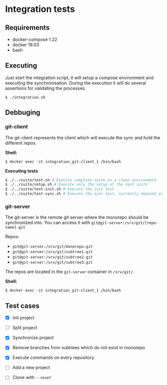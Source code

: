 # Integration tests

## Requirements

 - docker-compose 1.22
 - docker 19.03
 - bash

## Executing

Just start the integration script, it will setup a compose environment and executing the synchronisation.
During the execution it will do several assertions for validating the processes.

```$ ./integration.sh```

## Debbuging

### git-client

The git-client represents the client which will execute the sync and hold the different repos.

**Shell:**

`$ docker exec -it integration_git-client_1 /bin/bash`

**Executing tests**

```bash
$ ./../suite/test.sh # Execute complete suite on a clean environment
$ ./../suite/setup.sh # Execute only the setup of the test suite
$ ./../suite/test-init.sh # Execute the init test
$ ./../suite/test-sync.sh # Execute the sync test, currently depends on the init test
```

### git-server

The git-server is the remote git server where the monorepo should be synchronized into.
You can access it with `git@git-server:/srv/git/[repo-name].git`

Repos:

 - `git@git-server:/srv/git/monorepo.git`
 - `git@git-server:/srv/git/subtree1.git`
 - `git@git-server:/srv/git/subtree2.git`
 - `git@git-server:/srv/git/subtree3.git`
 
The repos are located in the `git-server` container in `/srv/git/`.

**Shell:**

`$ docker exec -it integration_git-client_1 /bin/bash`

## Test cases

 - [x] Init project
 - [ ] Split project
 - [x] Synchronize project
 - [x] Remove branches from subtrees which do not exist in monorepo
 - [x] Execute commands on every repository
 - [ ] Add a new project
 - [ ] Clone with `--reset`
 